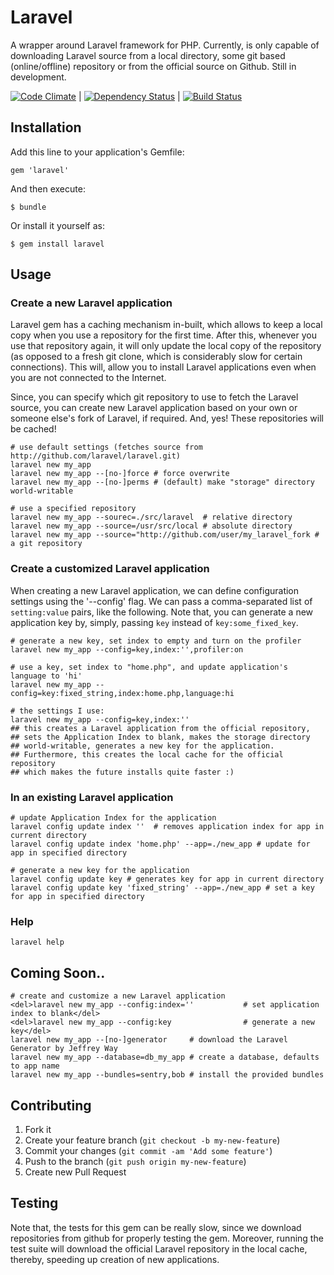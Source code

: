 # Laravel

A wrapper around Laravel framework for PHP.
Currently, is only capable of downloading Laravel source from
a local directory, some git based (online/offline) repository
or from the official source on Github.
Still in development.

[![Code
Climate](https://codeclimate.com/badge.png)](https://codeclimate.com/github/nikhgupta/laravel)
| [![Dependency
Status](https://gemnasium.com/nikhgupta/laravel.png)](https://gemnasium.com/nikhgupta/laravel) | [![Build Status](https://travis-ci.org/nikhgupta/laravel.png?branch=master)](https://travis-ci.org/nikhgupta/laravel)
## Installation

Add this line to your application's Gemfile:

    gem 'laravel'

And then execute:

    $ bundle

Or install it yourself as:

    $ gem install laravel

## Usage

### Create a new Laravel application

Laravel gem has a caching mechanism in-built, which allows to keep a local
copy when you use a repository for the first time. After this, whenever you
use that repository again, it will only update the local copy of the
repository (as opposed to a fresh git clone, which is considerably slow for
certain connections). This will, allow you to install Laravel applications
even when you are not connected to the Internet.

Since, you can specify which git repository to use to fetch the Laravel
source, you can create new Laravel application based on your own or someone
else's fork of Laravel, if required. And, yes! These repositories will be
cached!

    # use default settings (fetches source from http://github.com/laravel/laravel.git)
    laravel new my_app
    laravel new my_app --[no-]force # force overwrite
    laravel new my_app --[no-]perms # (default) make "storage" directory world-writable

    # use a specified repository
    laravel new my_app --sourec=./src/laravel  # relative directory
    laravel new my_app --source=/usr/src/local # absolute directory
    laravel new my_app --source="http://github.com/user/my_laravel_fork # a git repository

### Create a customized Laravel application

When creating a new Laravel application, we can define configuration settings
using the '--config' flag. We can pass a comma-separated list of
`setting:value` pairs, like the following. Note that, you can generate a new
application key by, simply, passing `key` instead of `key:some_fixed_key`.

    # generate a new key, set index to empty and turn on the profiler
    laravel new my_app --config=key,index:'',profiler:on
    
    # use a key, set index to "home.php", and update application's language to 'hi'
    laravel new my_app --config=key:fixed_string,index:home.php,language:hi

    # the settings I use:
    laravel new my_app --config=key,index:''
    ## this creates a Laravel application from the official repository,
    ## sets the Application Index to blank, makes the storage directory
    ## world-writable, generates a new key for the application.
    ## Furthermore, this creates the local cache for the official repository
    ## which makes the future installs quite faster :)

### In an existing Laravel application

    # update Application Index for the application
    laravel config update index ''  # removes application index for app in current directory
    laravel config update index 'home.php' --app=./new_app # update for app in specified directory

    # generate a new key for the application
    laravel config update key # generates key for app in current directory
    laravel config update key 'fixed_string' --app=./new_app # set a key for app in specified directory
    
### Help

    laravel help

## Coming Soon..
    # create and customize a new Laravel application
    <del>laravel new my_app --config:index=''           # set application index to blank</del>
    <del>laravel new my_app --config:key                # generate a new key</del>
    laravel new my_app --[no-]generator     # download the Laravel Generator by Jeffrey Way
    laravel new my_app --database=db_my_app # create a database, defaults to app name
    laravel new my_app --bundles=sentry,bob # install the provided bundles

## Contributing

1. Fork it
2. Create your feature branch (`git checkout -b my-new-feature`)
3. Commit your changes (`git commit -am 'Add some feature'`)
4. Push to the branch (`git push origin my-new-feature`)
5. Create new Pull Request

## Testing

Note that, the tests for this gem can be really slow, since we download
repositories from github for properly testing the gem. Moreover, running the
test suite will download the official Laravel repository in the local cache,
thereby, speeding up creation of new applications.
